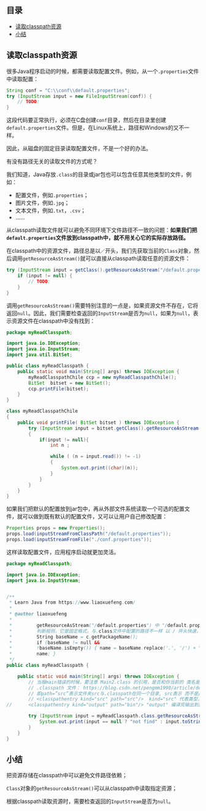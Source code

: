 ## 目录

- [读取classpath资源](#读取classpath资源)
- [小结](#小结)





## 读取classpath资源

很多Java程序启动的时候，都需要读取配置文件。例如，从一个`.properties`文件中读取配置：

```java
String conf = "C:\\conf\\default.properties";
try (InputStream input = new FileInputStream(conf)) {
    // TODO:
}
```

这段代码要正常执行，必须在C盘创建`conf`目录，然后在目录里创建`default.properties`文件。但是，在Linux系统上，路径和Windows的又不一样。

因此，从磁盘的固定目录读取配置文件，不是一个好的办法。



有没有路径无关的读取文件的方式呢？

我们知道，Java存放`.class`的目录或jar包也可以包含任意其他类型的文件，例如：

- 配置文件，例如`.properties`；
- 图片文件，例如`.jpg`；
- 文本文件，例如`.txt`，`.csv`；
- ……

从classpath读取文件就可以避免不同环境下文件路径不一致的问题：**如果我们把`default.properties`文件放到classpath中，就不用关心它的实际存放路径。**

在classpath中的资源文件，路径总是以`／`开头，我们先获取当前的`Class`对象，然后调用`getResourceAsStream()`就可以直接从classpath读取任意的资源文件：

```java
try (InputStream input = getClass().getResourceAsStream("/default.properties")) {
    if (input != null) {
        // TODO:
    }
}
```

调用`getResourceAsStream()`需要特别注意的一点是，如果资源文件不存在，它将返回`null`。因此，我们需要检查返回的`InputStream`是否为`null`，如果为`null`，表示资源文件在classpath中没有找到：

```java
package myReadClasspath;

import java.io.IOException;
import java.io.InputStream;
import java.util.BitSet;

public class myReadClasspath {
    public static void main(String[] args) throws IOException {
        myReadClasspathChile ccp = new myReadClasspathChile();
        BitSet  bitset = new BitSet();
        ccp.printFile(bitset);
    }
}

class myReadClasspathChile
{
    public void printFile( BitSet bitset ) throws IOException {
        try (InputStream input = bitset.getClass().getResourceAsStream("/default.properties"))
        {
            if(input != null){
                int n ;

                while ( (n = input.read()) != -1)
                {
                    System.out.print((char)(n));
                }
            }
        }
    }
}
```

如果我们把默认的配置放到jar包中，再从外部文件系统读取一个可选的配置文件，就可以做到既有默认的配置文件，又可以让用户自己修改配置：

```java
Properties props = new Properties();
props.load(inputStreamFromClassPath("/default.properties"));
props.load(inputStreamFromFile("./conf.properties"));
```

这样读取配置文件，应用程序启动就更加灵活。

```java
package myReadClasspath;

import java.io.IOException;
import java.io.InputStream;


/**
 * Learn Java from https://www.liaoxuefeng.com/
 *
 * @author liaoxuefeng
 *
 *         getResourceAsStream("/default.properties") 中 "/default.properties"
 *         判断规则，它是固定格式，与.class文件中配置的路径不一样 以 / 开头快速，在 classpath中，查找到该文件
 *         String baseName = c.getPackageName();
 *         if (baseName != null &&
 *         !baseName.isEmpty()) { name = baseName.replace('.', '/') + "/" +
 *         name; }
 */
public class myReadClasspath {

    public static void main(String[] args) throws IOException {
        // 当报main错误的时候，要注意 Main2.class 的引用，是否和你当前的 类名是否一致
        // .classpath 文件： https://blog.csdn.net/pengmm1990/article/details/68951389
        // 即path=”src”表示文件夹src与.classpath在同一个目录, src表示 而不是/src它是以自己文件的位置作为起点，且代表源文件。
        // <classpathentry kind="src" path="src"/>  kind="src" 代表类型，数据来源， path="src" 代表该项目下的路径，src所在位置就是项目的根目录
//		<classpathentry kind="output" path="bin"/> "output" 编译完输出到指定的目录， .class执行文件

        try (InputStream input = myReadClasspath.class.getResourceAsStream("default.properties")) {
            System.out.print(input == null ? "not find" : input.toString());
        }
    }
}
```



## 小结

把资源存储在classpath中可以避免文件路径依赖；

`Class`对象的`getResourceAsStream()`可以从classpath中读取指定资源；

根据classpath读取资源时，需要检查返回的`InputStream`是否为`null`。

